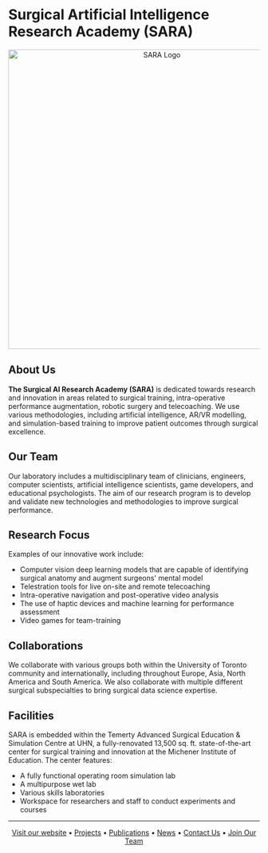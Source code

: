 # Surgical Artificial Intelligence Research Academy (SARA)

<p align="center">
  <img src="https://temertysimcentre.com/wp-content/uploads/2023/02/SARA_Logo_Full-2048x745.png" alt="SARA Logo" width="600"/>
</p>

## About Us

**The Surgical AI Research Academy (SARA)** is dedicated towards research and innovation in areas related to surgical training, intra-operative performance augmentation, robotic surgery and telecoaching. We use various methodologies, including artificial intelligence, AR/VR modelling, and simulation-based training to improve patient outcomes through surgical excellence.

## Our Team

Our laboratory includes a multidisciplinary team of clinicians, engineers, computer scientists, artificial intelligence scientists, game developers, and educational psychologists. The aim of our research program is to develop and validate new technologies and methodologies to improve surgical performance.

## Research Focus

Examples of our innovative work include:
- Computer vision deep learning models that are capable of identifying surgical anatomy and augment surgeons' mental model
- Telestration tools for live on-site and remote telecoaching
- Intra-operative navigation and post-operative video analysis
- The use of haptic devices and machine learning for performance assessment
- Video games for team-training

## Collaborations

We collaborate with various groups both within the University of Toronto community and internationally, including throughout Europe, Asia, North America and South America. We also collaborate with multiple different surgical subspecialties to bring surgical data science expertise.

## Facilities

SARA is embedded within the Temerty Advanced Surgical Education & Simulation Centre at UHN, a fully-renovated 13,500 sq. ft. state-of-the-art center for surgical training and innovation at the Michener Institute of Education. The center features:
- A fully functional operating room simulation lab
- A multipurpose wet lab
- Various skills laboratories
- Workspace for researchers and staff to conduct experiments and courses

---

<p align="center">
  <a href="https://temertysimcentre.com/surgical-artificial-intelligence-research-academy-sara">Visit our website</a> •
  <a href="https://temertysimcentre.com/surgical-artificial-intelligence-research-academy-sara/sara-projects/">Projects</a> •
  <a href="https://temertysimcentre.com/surgical-artificial-intelligence-research-academy-sara/sara-publications/">Publications</a> •
  <a href="https://temertysimcentre.com/surgical-artificial-intelligence-research-academy-sara/sara-news/">News</a> •
  <a href="https://temertysimcentre.com/surgical-artificial-intelligence-research-academy-sara/sara-contact/">Contact Us</a> •
  <a href="https://temertysimcentre.com/surgical-artificial-intelligence-research-academy-sara/sara-contact/">Join Our Team</a>
</p>
